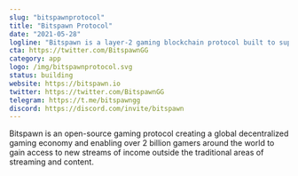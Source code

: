 ```yaml
---
slug: "bitspawnprotocol"
title: "Bitspawn Protocol"
date: "2021-05-28"
logline: "Bitspawn is a layer-2 gaming blockchain protocol built to support 2+ billion gamers by building easily accessible monetization streams."
cta: https://twitter.com/BitspawnGG
category: app
logo: /img/bitspawnprotocol.svg
status: building
website: https://bitspawn.io
twitter: https://twitter.com/BitspawnGG
telegram: https://t.me/bitspawngg
discord: https://discord.com/invite/bitspawn
---
```


Bitspawn is an open-source gaming protocol creating a global decentralized gaming economy and enabling over 2 billion gamers around the world to gain access to new streams of income outside the traditional areas of streaming and content.
